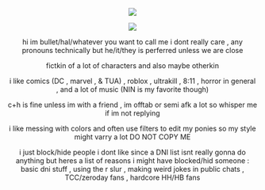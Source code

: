 <div align="center">

![](https://files.catbox.moe/00cj8x.png)

![](https://komarev.com/ghpvc/?username=bitethebullett&color=c2110f&label=VIEWS&abbreviated=true) 

hi im bullet/hal/whatever you want to call me i dont really care , any pronouns technically but he/it/they is perferred unless we are close

fictkin of a lot of characters and also maybe otherkin

i like comics (DC , marvel , & TUA) , roblox , ultrakill , 8:11 , horror in general , and a lot of music (NIN is my favorite though)

c+h is fine unless im with a friend , im offtab or semi afk a lot so whisper me if im not replying

i like messing with colors and often use filters to edit my ponies so my style might varry a lot DO NOT COPY ME

i just block/hide people i dont like since a DNI list isnt really gonna do anything but heres a list of reasons i might have blocked/hid someone : basic dni stuff , using the r slur , making weird jokes in public chats , TCC/zeroday fans , hardcore HH/HB fans
</div>
